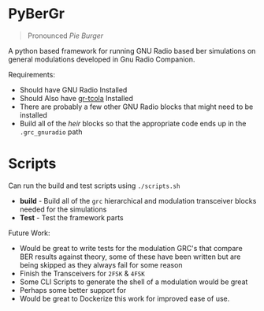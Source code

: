 # PyBerGr

> Pronounced *Pie Burger*

A python based framework for running GNU Radio based ber simulations on general modulations developed in Gnu Radio Companion.

Requirements:

- Should have GNU Radio Installed
- Should Also have [gr-tcola](https://github.com/mistic-lab/gr-tcola) Installed
- There are probably a few other GNU Radio blocks that might need to be installed
- Build all of the *heir* blocks so that the appropriate code ends up in the `.grc_gnuradio` path

# Scripts

Can run the build and test scripts using `./scripts.sh`

- **build** - Build all of the `grc` hierarchical and modulation transceiver blocks needed for the simulations
- **Test**  - Test the framework parts

Future Work:


- Would be great to write tests for the modulation GRC's that compare BER results against theory, some of these have been written but are being skipped as they always fail for some reason
- Finish the Transceivers for `2FSK` & `4FSK`
- Some CLI Scripts to generate the shell of a modulation would be great
- Perhaps some better support for 
- Would be great to Dockerize this work for improved ease of use.
